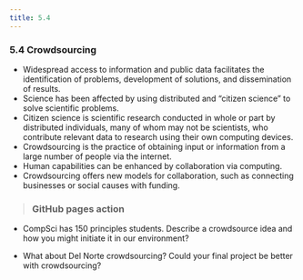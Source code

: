 ```yaml
---
title: 5.4
---
```


### 5.4 Crowdsourcing
* Widespread access to information and public data facilitates the identification of problems, development of solutions, and dissemination of results. <br>
* Science has been affected by using distributed and “citizen science” to solve scientific problems. <br>
* Citizen science is scientific research conducted in whole or part by distributed individuals, many of whom may not be scientists, who contribute relevant data to research using their own computing devices. <br>
* Crowdsourcing is the practice of obtaining input or information from a large number of people via the internet. <br>
* Human capabilities can be enhanced by collaboration via computing. <br>
* Crowdsourcing offers new models for collaboration, such as connecting businesses or social causes with funding. <br>


> ### GitHub pages action
* CompSci has 150 principles students. Describe a crowdsource idea and how you might initiate it in our environment?

* What about Del Norte crowdsourcing? Could your final project be better with crowdsourcing?
